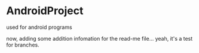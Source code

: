 # AndroidProject
used for android programs

now, adding some addition infomation for the read-me file...
yeah, it's a test for branches.
